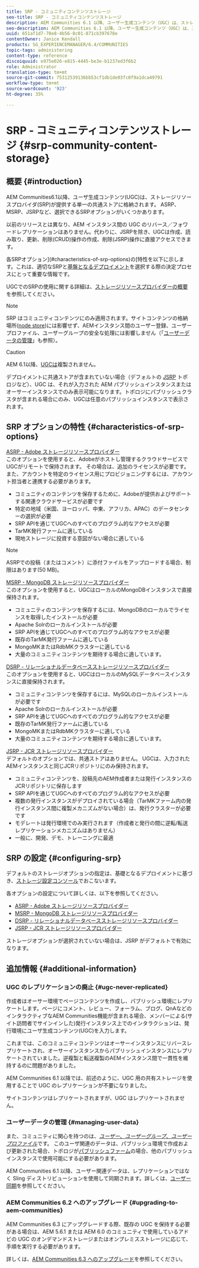 ```yaml
---
title: SRP - コミュニティコンテンツストレージ
seo-title: SRP - コミュニティコンテンツストレージ
description: AEM Communities 6.1 以降、ユーザー生成コンテンツ（UGC）は、ストレージリソースプロバイダー（SRP）により提供される単一の共通ストアに格納されます
seo-description: AEM Communities 6.1 以降、ユーザー生成コンテンツ（UGC）は、ストレージリソースプロバイダー（SRP）により提供される単一の共通ストアに格納されます
uuid: 651af1d7-70e8-4b56-8c01-871cb397678e
contentOwner: Janice Kendall
products: SG_EXPERIENCEMANAGER/6.4/COMMUNITIES
topic-tags: administering
content-type: reference
discoiquuid: e975e026-e815-4445-be3e-b1237ed3f6b2
role: Administrator
translation-type: tm+mt
source-git-commit: 75312539136bb53cf1db1de03fc0f9a1dca49791
workflow-type: tm+mt
source-wordcount: '923'
ht-degree: 35%

---
```



# SRP - コミュニティコンテンツストレージ {#srp-community-content-storage}

## 概要 {#introduction}

AEM Communities6.1以降、ユーザ生成コンテンツ(UGC)は、ストレージリソースプロバイダ(SRP)が提供する単一の共通ストアに格納されます。 ASRP、MSRP、JSRPなど、選択できるSRPオプションがいくつかあります。

以前のリリースとは異なり、AEM インスタンス間の UGC のリバース／フォワードレプリケーションはありません。代わりに、JSRPを除き、UGCは作成、読み取り、更新、削除(CRUD)操作の作成、削除(JSRP)操作に直接アクセスできます。

各SRPオプション](#characteristics-of-srp-options)の[特性を以下に示します。これは、適切なSRPと[基盤となるデプロイメント](topologies.md)を選択する際の決定プロセスにとって重要な情報です。

UGCでのSRPの使用に関する詳細は、[ストレージリソースプロバイダーの概要](srp.md)を参照してください。

>[!NOTE]
>
>SRP はコミュニティコンテンツにのみ適用されます。サイトコンテンツの格納場所([node store](../../help/sites-deploying/data-store-config.md))には影響せず、AEMインスタンス間のユーザー登録、ユーザープロファイル、ユーザーグループの安全な処理には影響しません（「[ユーザーデータの管理](#managing-user-data)」も参照）。

>[!CAUTION]
>
>AEM 6.1以降、[UGCは](#ugc-never-replicated)複製されません。
>
>デプロイメントに共通ストアが含まれていない場合（デフォルトの [JSRP](topologies.md#jsrp) トポロジなど）、UGC は、それが入力された AEM パブリッシュインスタンスまたはオーサーインスタンスでのみ表示可能になります。トポロジにパブリッシュクラスタが含まれる場合にのみ、UGCは任意のパブリッシュインスタンスで表示されます。

## SRP オプションの特性 {#characteristics-of-srp-options}

[ASRP - Adobe ストレージリソースプロバイダー](asrp.md)\
このオプションを使用すると、Adobeがホストし管理するクラウドサービスでUGCがリモートで保持されます。 その場合は、追加のライセンスが必要です。また、アカウントを特定のライセンス用にプロビジョニングするには、アカウント担当者と連携する必要があります。

* コミュニティのコンテンツを保存するために、Adobeが提供およびサポートする関連クラウドサービスが必要です
* 特定の地域（米国、ヨーロッパ、中東、アフリカ、APAC）のデータセンターの選択が必要
* SRP APIを通じてUGCへのすべてのプログラム的なアクセスが必要
* TarMK発行ファームに適している
* 現地ストレージに投資する意図がない場合に適している

>[!NOTE]
>
>ASRPでの投稿（またはコメント）に添付ファイルをアップロードする場合、制限はあります(50 MB)。

[MSRP - MongoDB ストレージリソースプロバイダー](msrp.md)\
このオプションを使用すると、UGCはローカルのMongoDBインスタンスで直接保持されます。

* コミュニティのコンテンツを保存するには、MongoDBのローカルでライセンスを取得したインストールが必要
* Apache Solrのローカルインストールが必要
* SRP APIを通じてUGCへのすべてのプログラム的なアクセスが必要
* 既存のTarMK発行ファームに適している
* MongoMKまたはRdbMKクラスターに適している
* 大量のコミュニティコンテンツを期待する場合に適しています。

[DSRP - リレーショナルデータベースストレージリソースプロバイダー](dsrp.md)\
このオプションを使用すると、UGCはローカルのMySQLデータベースインスタンスに直接保持されます。

* コミュニティコンテンツを保存するには、MySQLのローカルインストールが必要です
* Apache Solrのローカルインストールが必要
* SRP APIを通じてUGCへのすべてのプログラム的なアクセスが必要
* 既存のTarMK発行ファームに適している
* MongoMKまたはRdbMKクラスターに適している
* 大量のコミュニティコンテンツを期待する場合に適しています。

[JSRP - JCR ストレージリソースプロバイダー](jsrp.md)\
デフォルトのオプションでは、共通ストアはありません。 UGCは、入力されたAEMインスタンスと同じJCRリポジトリにのみ保持されます。

* コミュニティコンテンツを、投稿先のAEM作成者または発行インスタンスのJCRリポジトリに保存します
* SRP APIを通じてUGCへのすべてのプログラム的なアクセスが必要
* 複数の発行インスタンスがデプロイされている場合（TarMKファーム内の発行インスタンス間に複製メカニズムがない場合）は、発行クラスターが必要です
* モデレートは発行環境でのみ実行されます（作成者と発行の間に逆転/転送レプリケーションメカニズムはありません）
* 一般に、開発、デモ、トレーニングに最適

## SRP の設定 {#configuring-srp}

デフォルトのストレージオプションの指定は、基礎となるデプロイメントに基づき、[ストレージ設定コンソール](srp-config.md)でおこないます。

各オプションの設定について詳しくは、以下を参照してください。

* [ASRP - Adobe ストレージリソースプロバイダー](asrp.md)
* [MSRP - MongoDB ストレージリソースプロバイダー](msrp.md)
* [DSRP - リレーショナルデータベースストレージリソースプロバイダー](dsrp.md)
* [JSRP - JCR ストレージリソースプロバイダー](jsrp.md)

ストレージオプションが選択されていない場合は、JSRP がデフォルトで有効になります。

## 追加情報 {#additional-information}

### UGC のレプリケーションの廃止 {#ugc-never-replicated}

作成者はオーサー環境でページコンテンツを作成し、パブリッシュ環境にレプリケートします。ページにコメント、レビュー、フォーラム、ブログ、QnAなどのインタラクティブなAEM Communities機能が含まれる場合、メンバーによる(サイト訪問者でサインインした)発行インスタンス上でのインタラクションは、発行環境にユーザ生成コンテンツ(UGC)を入力します。

これまでは、このコミュニティコンテンツはオーサーインスタンスにリバースレプリケートされ、オーサーインスタンスからパブリッシュインスタンスにレプリケートされていました。逆複製と転送複製のAEMインスタンス間で一貫性を維持するのに問題がありました。

AEM Communities 6.1 以降では、前述のように、UGC 用の共有ストレージを使用することで UGC のレプリケーションが不要になりました。

サイトコンテンツはレプリケートされますが、UGC はレプリケートされません。

### ユーザーデータの管理  {#managing-user-data}

また、コミュニティに関心を持つのは、[*ユーザー*、*ユーザーグループ*、*ユーザープロファイル*](users.md)&#x200B;です。 このユーザ関連のデータは、パブリッシュ環境で作成および更新された場合、トポロジが[パブリッシュファーム](../../help/sites-deploying/recommended-deploys.md#tarmk-farm)の場合、他のパブリッシュインスタンスで使用可能にする必要があります。

AEM Communities 6.1 以降、ユーザー関連データは、レプリケーションではなく Sling ディストリビューションを使用して同期されます。詳しくは、[ユーザー同期](sync.md)を参照してください。

### AEM Communities 6.2 へのアップグレード {#upgrading-to-aem-communities}

AEM Communities 6.3 にアップグレードする際、既存の UGC を保持する必要がある場合は、AEM 5.6.1 または AEM 6.0 のコミュニティで使用しているアドビの UGC のオンデマンドストレージまたはオンプレミスストレージに応じて、手順を実行する必要があります。

詳しくは、[AEM Communities 6.3 へのアップグレード](upgrade.md)を参照してください。

